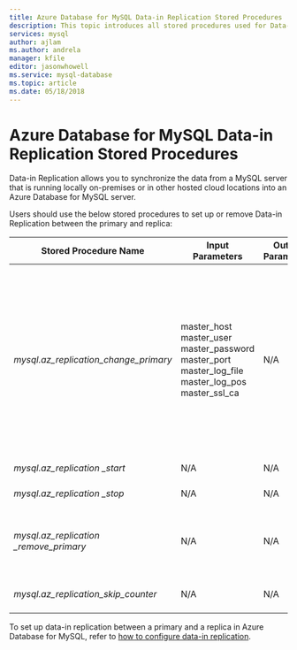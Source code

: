 ```yaml
---
title: Azure Database for MySQL Data-in Replication Stored Procedures
description: This topic introduces all stored procedures used for Data-in Replication.
services: mysql
author: ajlam
ms.author: andrela
manager: kfile
editor: jasonwhowell
ms.service: mysql-database
ms.topic: article
ms.date: 05/18/2018
---
```


# Azure Database for MySQL Data-in Replication Stored Procedures

Data-in Replication allows you to synchronize the data from a MySQL server that is running locally on-premises or in other hosted cloud locations into an Azure Database for MySQL server.

Users should use the below stored procedures to set up or remove Data-in Replication between the primary and replica:

|**Stored Procedure Name**|**Input Parameters**|**Output Parameters**|**Usage Note**|
|-----|-----|-----|-----|
|*mysql.az_replication_change_primary*|master_host<br/>master_user<br/>master_password<br/>master_port<br/>master_log_file<br/>master_log_pos<br/>master_ssl_ca|N/A|To transfer data with SSL mode, pass in the CA certificate’s context into the master_ssl_ca parameter. </br><br>To transfer data without SSL, pass in an empty string into the master_ssl_ca parameter.|
|*mysql.az_replication _start*|N/A|N/A|Starts replication.|
|*mysql.az_replication _stop*|N/A|N/A|Stops replication.|
|*mysql.az_replication _remove_primary*|N/A|N/A|Removes the replication relationship between the primary and replica.|
|*mysql.az_replication_skip_counter*|N/A|N/A|Skips one replication error.|

To set up data-in replication between a primary and a replica in Azure Database for MySQL, refer to [how to configure data-in replication](howto-data-in-replication.md).